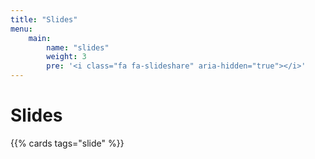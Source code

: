 ```yaml
---
title: "Slides"
menu:
    main:
        name: "slides"
        weight: 3
        pre: '<i class="fa fa-slideshare" aria-hidden="true"></i>'
---
```


# Slides
      
{{% cards tags="slide" %}}